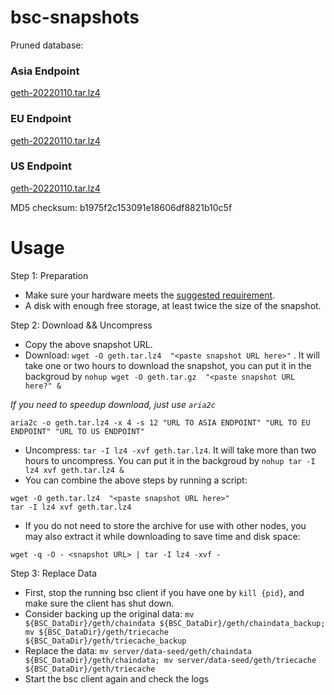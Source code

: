 
# bsc-snapshots

Pruned database:

### Asia Endpoint


[geth-20220110.tar.lz4
](https://tf-dex-prod-public-snapshot-site1.s3-accelerate.amazonaws.com/geth-20220110.tar.lz4?AWSAccessKeyId=AKIAYINE6SBQPUZDDRRO&Signature=8nMxL4PVd9AxJ%2BDt34TqlJgcWJE%3D&Expires=1644444650
)

### EU Endpoint


[geth-20220110.tar.lz4
](https://tf-dex-prod-public-snapshot.s3-accelerate.amazonaws.com/geth-20220110.tar.lz4?AWSAccessKeyId=AKIAYINE6SBQPUZDDRRO&Signature=MNTxF4Cqb7g%2Fq18SCMM1JSa0Nsc%3D&Expires=1644444651
)


### US Endpoint


[geth-20220110.tar.lz4
](https://tf-dex-prod-public-snapshot-site3.s3-accelerate.amazonaws.com/geth-20220110.tar.lz4?AWSAccessKeyId=AKIAYINE6SBQPUZDDRRO&Signature=ehNqKheWO31%2BCODNGc%2BpIw9gfMs%3D&Expires=1644444651
)

MD5 checksum: b1975f2c153091e18606df8821b10c5f



# Usage 

Step 1: Preparation
- Make sure your hardware meets the [suggested requirement](https://docs.binance.org/smart-chain/developer/fullnode.html).
- A disk with enough free storage, at least twice the size of the snapshot.

Step 2: Download && Uncompress
- Copy the above snapshot URL.
- Download:  `wget -O geth.tar.lz4  "<paste snapshot URL here>"` . It will take one or two hours to download the snapshot, you can put it in the backgroud by `nohup wget -O geth.tar.gz  "<paste snapshot URL here?" &`


*If you need to speedup download, just use `aria2c`*
```
aria2c -o geth.tar.lz4 -x 4 -s 12 "URL TO ASIA ENDPOINT" "URL TO EU ENDPOINT" "URL TO US ENDPOINT"
```


- Uncompress: `tar -I lz4 -xvf geth.tar.lz4`. It will take more than two hours to uncompress. You can put it in the backgroud by `nohup tar -I lz4 xvf geth.tar.lz4 &`
- You can combine the above steps by running a script:
```
wget -O geth.tar.lz4  "<paste snapshot URL here>"
tar -I lz4 xvf geth.tar.lz4
```


- If you do not need to store the archive for use with other nodes, you may also extract it while downloading to save time and disk space:
```
wget -q -O - <snapshot URL> | tar -I lz4 -xvf -
```


Step 3: Replace Data
- First, stop the running bsc client if you have one by `kill {pid}`, and make sure the client has shut down.
- Consider backing up the original data: `mv ${BSC_DataDir}/geth/chaindata ${BSC_DataDir}/geth/chaindata_backup; mv ${BSC_DataDir}/geth/triecache ${BSC_DataDir}/geth/triecache_backup`
- Replace the data: `mv server/data-seed/geth/chaindata ${BSC_DataDir}/geth/chaindata; mv server/data-seed/geth/triecache ${BSC_DataDir}/geth/triecache`
- Start the bsc client again and check the logs

